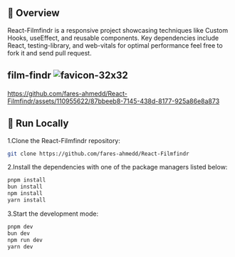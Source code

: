 ## 📌 Overview

React-Filmfindr is a responsive project showcasing techniques like Custom Hooks, useEffect, and reusable components. Key dependencies include React, testing-library, and web-vitals for optimal performance feel free to fork it and send pull request.

## film-findr ![favicon-32x32](https://github.com/fares-ahmedd/React-Filmfindr/assets/110955622/b01d3650-c976-4853-81a0-8fabca020891)

#### 

https://github.com/fares-ahmedd/React-Filmfindr/assets/110955622/87bbeeb8-7145-438d-8177-925a86e8a873

## 🚀 Run Locally

1.Clone the React-Filmfindr repository:

```sh
git clone https://github.com/fares-ahmedd/React-Filmfindr
```

2.Install the dependencies with one of the package managers listed below:

```bash
pnpm install
bun install
npm install
yarn install
```

3.Start the development mode:

```bash
pnpm dev
bun dev
npm run dev
yarn dev
```

